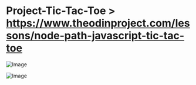 # Project-Tic-Tac-Toe > https://www.theodinproject.com/lessons/node-path-javascript-tic-tac-toe

![Image](https://github.com/user-attachments/assets/2adbfbfa-0bee-430d-bb14-b522c53bd102)


![Image](https://github.com/user-attachments/assets/381aad34-200f-4833-9173-c4d05a7f5859)